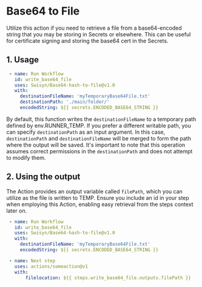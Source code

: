 # Base64 to File

Utilize this action if you need to retrieve a file from a base64-encoded string that you may be storing in Secrets or elsewhere. This can be useful for certificate signing and storing the base64 cert in the Secrets.

## 1. Usage

   ```yaml
    - name: Run Workflow
      id: write_base64_file
      uses: Swisyn/Base64-hash-to-file@v1.0
      with:
        destinationFileName: 'myTemporaryBase64File.txt'
        destinationPath: './main/folder/'
        encodedString: ${{ secrets.ENCODED_BASE64_STRING }}
   ```

By default, this function writes the `destinationFileName` to a temporary path defined by env.RUNNER_TEMP. If you prefer a different writable path, you can specify `destinationPath` as an input argument. In this case, `destinationPath` and `destinationFileName` will be merged to form the path where the output will be saved. It's important to note that this operation assumes correct permissions in the `destinationPath` and does not attempt to modify them.

## 2. Using the output

The Action provides an output variable called `filePath`, which you can utilize as the file is written to TEMP. Ensure you include an id in your step when employing this Action, enabling easy retrieval from the steps context later on.

   ```yaml
    - name: Run Workflow
      id: write_base64_file
      uses: Swisyn/Base64-hash-to-file@v1.0
      with:
        destinationFileName: 'myTemporaryBase64File.txt'
        encodedString: ${{ secrets.ENCODED_BASE64_STRING }}

    - name: Next step
      uses: actions/someaction@v1
      with:
          filelocation: ${{ steps.write_base64_file.outputs.filePath }}
   ```

